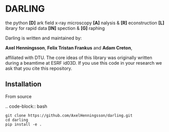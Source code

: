 # **DARLING**
the python **[D]** ark field x-ray microscopy **[A]** nalysis &amp; **[R]** econstruction **[L]** ibrary for rapid data **[IN]** spection &amp; **[G]** raphing

Darling is written and maintained by: 

**Axel Henningsson**, 
**Felix Tristan Frankus** and 
**Adam Creton**, 

affiliated with DTU. The core ideas of this library was originally written during a beamtime at ESRF id03D. If you use this code in your research we ask that you cite this repository.

Installation
------------------------------------
From source

.. code-block:: bash

    git clone https://github.com/AxelHenningsson/darling.git
    cd darling
    pip install -e .
